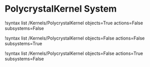 <!-- MOOSE Documentation Stub: Remove this when content is added. -->

# PolycrystalKernel System

!syntax list /Kernels/PolycrystalKernel objects=True actions=False subsystems=False

!syntax list /Kernels/PolycrystalKernel objects=False actions=False subsystems=True

!syntax list /Kernels/PolycrystalKernel objects=False actions=True subsystems=False

